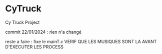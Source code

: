 # CyTruck
Cy Truck Project

commit 22/01/2024 : rien n'a changé

reste a faire : fixe le mainT.c
                VERIF QUE LES MUSIQUES SONT LA AVANT D'EXECUTER LES PROCESS
